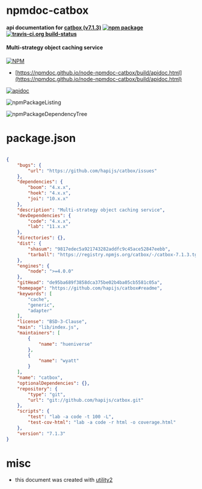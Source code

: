 # npmdoc-catbox

#### api documentation for  [catbox (v7.1.3)](https://github.com/hapijs/catbox#readme)  [![npm package](https://img.shields.io/npm/v/npmdoc-catbox.svg?style=flat-square)](https://www.npmjs.org/package/npmdoc-catbox) [![travis-ci.org build-status](https://api.travis-ci.org/npmdoc/node-npmdoc-catbox.svg)](https://travis-ci.org/npmdoc/node-npmdoc-catbox)

#### Multi-strategy object caching service

[![NPM](https://nodei.co/npm/catbox.png?downloads=true&downloadRank=true&stars=true)](https://www.npmjs.com/package/catbox)

- [https://npmdoc.github.io/node-npmdoc-catbox/build/apidoc.html](https://npmdoc.github.io/node-npmdoc-catbox/build/apidoc.html)

[![apidoc](https://npmdoc.github.io/node-npmdoc-catbox/build/screenCapture.buildCi.browser.%252Ftmp%252Fbuild%252Fapidoc.html.png)](https://npmdoc.github.io/node-npmdoc-catbox/build/apidoc.html)

![npmPackageListing](https://npmdoc.github.io/node-npmdoc-catbox/build/screenCapture.npmPackageListing.svg)

![npmPackageDependencyTree](https://npmdoc.github.io/node-npmdoc-catbox/build/screenCapture.npmPackageDependencyTree.svg)



# package.json

```json

{
    "bugs": {
        "url": "https://github.com/hapijs/catbox/issues"
    },
    "dependencies": {
        "boom": "4.x.x",
        "hoek": "4.x.x",
        "joi": "10.x.x"
    },
    "description": "Multi-strategy object caching service",
    "devDependencies": {
        "code": "4.x.x",
        "lab": "11.x.x"
    },
    "directories": {},
    "dist": {
        "shasum": "9817edec5a921743282addfc9c45ace52847eebb",
        "tarball": "https://registry.npmjs.org/catbox/-/catbox-7.1.3.tgz"
    },
    "engines": {
        "node": ">=4.0.0"
    },
    "gitHead": "de95ba689f3858dca375be02b4ba05cb5581c05a",
    "homepage": "https://github.com/hapijs/catbox#readme",
    "keywords": [
        "cache",
        "generic",
        "adapter"
    ],
    "license": "BSD-3-Clause",
    "main": "lib/index.js",
    "maintainers": [
        {
            "name": "hueniverse"
        },
        {
            "name": "wyatt"
        }
    ],
    "name": "catbox",
    "optionalDependencies": {},
    "repository": {
        "type": "git",
        "url": "git://github.com/hapijs/catbox.git"
    },
    "scripts": {
        "test": "lab -a code -t 100 -L",
        "test-cov-html": "lab -a code -r html -o coverage.html"
    },
    "version": "7.1.3"
}
```



# misc
- this document was created with [utility2](https://github.com/kaizhu256/node-utility2)
